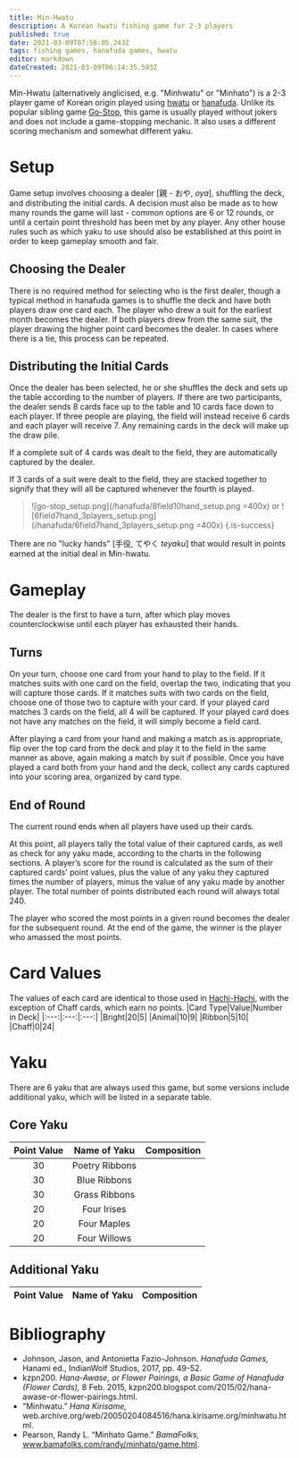 ```yaml
---
title: Min-Hwatu
description: A Korean hwatu fishing game for 2-3 players
published: true
date: 2021-03-09T07:56:05.243Z
tags: fishing games, hanafuda games, hwatu
editor: markdown
dateCreated: 2021-03-09T06:14:35.593Z
---
```


Min-Hwatu (alternatively anglicised, e.g. "Minhwatu" or "Minhato") is a 2-3 player game of Korean origin played using [hwatu](/en/hanafuda/hwatu) or [hanafuda](/en/hanafuda). Unlike its popular sibling game [Go-Stop](/en/hanafuda/games/go-stop), this game is usually played without jokers and does not include a game-stopping mechanic. It also uses a different scoring mechanism and somewhat different yaku.

# Setup
Game setup involves choosing a dealer [親 - おや, *oya*], shuffling the deck, and distributing the initial cards. A decision must also be made as to how many rounds the game will last - common options are 6 or 12 rounds, or until a certain point threshold has been met by any player. Any other house rules such as which yaku to use should also be established at this point in order to keep gameplay smooth and fair.
## Choosing the Dealer
There is no required method for selecting who is the first dealer, though a typical method in hanafuda games is to shuffle the deck and have both players draw one card each. The player who drew a suit for the earliest month becomes the dealer. If both players drew from the same suit, the player drawing the higher point card becomes the dealer. In cases where there is a tie, this process can be repeated.
## Distributing the Initial Cards
Once the dealer has been selected, he or she shuffles the deck and sets up the table according to the number of players. If there are two participants, the dealer sends 8 cards face up to the table and 10 cards face down to each player. If three people are playing, the field will instead receive 6 cards and each player will receive 7. Any remaining cards in the deck will make up the draw pile.

If a complete suit of 4 cards was dealt to the field, they are automatically captured by the dealer.

If 3 cards of a suit were dealt to the field, they are stacked together to signify that they will all be captured whenever the fourth is played.
> ![go-stop_setup.png](/hanafuda/8field10hand_setup.png =400x) or ![6field7hand_3players_setup.png](/hanafuda/6field7hand_3players_setup.png =400x) 
{.is-success}

There are no "lucky hands" [手役, てやく *teyaku*] that would result in points earned at the initial deal in Min-hwatu.

# Gameplay
The dealer is the first to have a turn, after which play moves counterclockwise until each player has exhausted their hands.
## Turns
On your turn, choose one card from your hand to play to the field. If it matches suits with one card on the field, overlap the two, indicating that you will capture those cards. If it matches suits with two cards on the field, choose one of those two to capture with your card. If your played card matches 3 cards on the field, all 4 will be captured. If your played card does not have any matches on the field, it will simply become a field card.

After playing a card from your hand and making a match as is appropriate, flip over the top card from the deck and play it to the field in the same manner as above, again making a match by suit if possible. Once you have played a card both from your hand and the deck, collect any cards captured into your scoring area, organized by card type.

## End of Round
The current round ends when all players have used up their cards.

At this point, all players tally the total value of their captured cards, as well as check for any yaku made, according to the charts in the following sections. A player’s score for the round is calculated as the sum of their captured cards' point values, plus the value of any yaku they captured times the number of players, minus the value of any yaku made by another player. The total number of points distributed each round will always total 240.

The player who scored the most points in a given round becomes the dealer for the subsequent round. At the end of the game, the winner is the player who amassed the most points.
# Card Values
The values of each card are identical to those used in [Hachi-Hachi](/en/hanafuda/games/hachi-hachi), with the exception of Chaff cards, which earn no points.
|Card Type|Value|Number in Deck|
|:---:|:---:|:---:|
|Bright|20|5|
|Animal|10|9|
|Ribbon|5|10|
|Chaff|0|24|

# Yaku
There are 6 yaku that are always used this game, but some versions include additional yaku, which will be listed in a separate table.
## Core Yaku
|Point Value|Name of Yaku|Composition|
|:---:|:---:|:---:|
|30|Poetry Ribbons||
|30|Blue Ribbons||
|30|Grass Ribbons||
|20|Four Irises||
|20|Four Maples||
|20|Four Willows||
## Additional Yaku
|Point Value|Name of Yaku|Composition|
|:---:|:---:|:---:|
# Bibliography
- Johnson, Jason, and Antonietta Fazio-Johnson. *Hanafuda Games,* Hanami ed., IndianWolf Studios, 2017, pp. 49-52. 
- kzpn200. *Hana-Awase, or Flower Pairings, a Basic Game of Hanafuda (Flower Cards),* 8 Feb. 2015, kzpn200.blogspot.com/2015/02/hana-awase-or-flower-pairings.html. 
- “Minhwatu.” *Hana Kirisame,* web.archive.org/web/20050204084516/hana.kirisame.org/minhwatu.html. 
- Pearson, Randy L. “Minhato Game.” *BamaFolks,* www.bamafolks.com/randy/minhato/game.html.